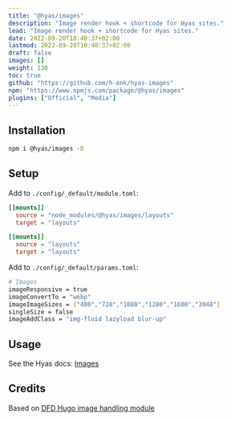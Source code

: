 ```yaml
---
title: "@hyas/images"
description: "Image render hook + shortcode for Hyas sites."
lead: "Image render hook + shortcode for Hyas sites."
date: 2022-09-20T10:40:37+02:00
lastmod: 2022-09-20T10:40:37+02:00
draft: false
images: []
weight: 130
toc: true
github: "https://github.com/h-enk/hyas-images"
npm: "https://www.npmjs.com/package/@hyas/images"
plugins: ["Official", "Media"]
---
```


## Installation

```bash
npm i @hyas/images -D
```

## Setup

Add to `./config/_default/module.toml`:

```toml
[[mounts]]
  source = "node_modules/@hyas/images/layouts"
  target = "layouts"

[[mounts]]
  source = "layouts"
  target = "layouts"
```

Add to `./config/_default/params.toml`:

```bash
# Images
imageResponsive = true
imageConvertTo = "webp"
imageImageSizes = ["480","720","1080","1280","1600","2048"]
singleSize = false
imageAddClass = "img-fluid lazyload blur-up"
```

## Usage

See the Hyas docs: [Images](https://gethyas.com/docs/recipes/images/)

## Credits

Based on [DFD Hugo image handling module](https://github.com/danielfdickinson/image-handling-mod-hugo-dfd)
